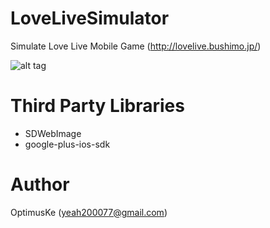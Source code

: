 LoveLiveSimulator
======

Simulate Love Live Mobile Game (http://lovelive.bushimo.jp/)

![alt tag](https://dl.dropboxusercontent.com/u/55056978/LL2.gif)

Third Party Libraries
======
- SDWebImage
- google-plus-ios-sdk

Author
======

OptimusKe (yeah200077@gmail.com)
